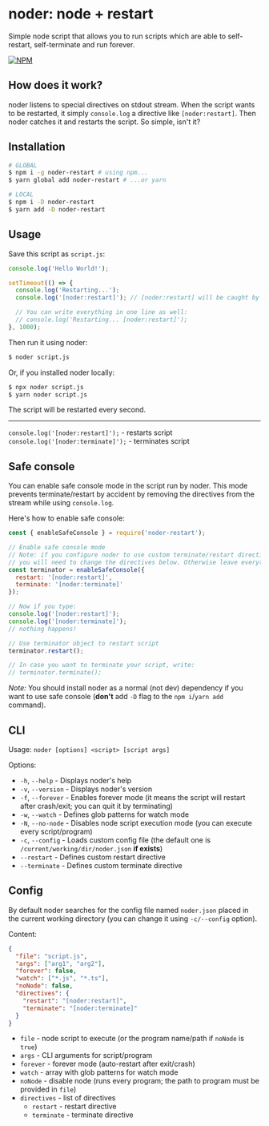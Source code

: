 # noder: node + restart

Simple node script that allows you to run scripts which are able to
self-restart, self-terminate and run forever.

[![NPM](https://nodei.co/npm/noder-restart.png)](https://npmjs.com/package/noder-restart)

## How does it work?

noder listens to special directives on stdout stream. When the script wants to
be restarted, it simply `console.log` a directive like `[noder:restart]`. Then
noder catches it and restarts the script. So simple, isn't it?

## Installation

```sh
# GLOBAL
$ npm i -g noder-restart # using npm...
$ yarn global add noder-restart # ...or yarn

# LOCAL
$ npm i -D noder-restart
$ yarn add -D noder-restart
```

## Usage

Save this script as `script.js`:

```js
console.log('Hello World!');

setTimeout(() => {
  console.log('Restarting...');
  console.log('[noder:restart]'); // [noder:restart] will be caught by noder and will cause the script to restart

  // You can write everything in one line as well:
  // console.log('Restarting... [noder:restart]');
}, 1000);
```

Then run it using noder:

```sh
$ noder script.js
```

Or, if you installed noder locally:

```sh
$ npx noder script.js
$ yarn noder script.js
```

The script will be restarted every second.

---

`console.log('[noder:restart]');` - restarts script  
`console.log('[noder:terminate]');` - terminates script

## Safe console

You can enable safe console mode in the script run by noder. This mode prevents
terminate/restart by accident by removing the directives from the stream while
using `console.log`.

Here's how to enable safe console:

```js
const { enableSafeConsole } = require('noder-restart');

// Enable safe console mode
// Note: if you configure noder to use custom terminate/restart directive
// you will need to change the directives below. Otherwise leave everything as is.
const terminator = enableSafeConsole({
  restart: '[noder:restart]',
  terminate: '[noder:terminate]'
});

// Now if you type:
console.log('[noder:restart]');
console.log('[noder:terminate]');
// nothing happens!

// Use terminator object to restart script
terminator.restart();

// In case you want to terminate your script, write:
// terminator.terminate();
```

_Note:_ You should install noder as a normal (not dev) dependency if you want to
use safe console (**don't** add `-D` flag to the `npm i`/`yarn add` command).

## CLI

Usage: `noder [options] <script> [script args]`

Options:

- `-h`, `--help` - Displays noder's help
- `-v`, `--version` - Displays noder's version
- `-f`, `--forever` - Enables forever mode (it means the script will restart after crash/exit; you can quit it by terminating)
- `-w`, `--watch` - Defines glob patterns for watch mode
- `-N`, `--no-node` - Disables node script execution mode (you can execute every script/program)
- `-c`, `--config` - Loads custom config file (the default one is `/current/working/dir/noder.json` **if exists**)
- `--restart` - Defines custom restart directive
- `--terminate` - Defines custom terminate directive

## Config

By default noder searches for the config file named `noder.json` placed in the
current working directory (you can change it using `-c/--config` option).

Content:

```json
{
  "file": "script.js",
  "args": ["arg1", "arg2"],
  "forever": false,
  "watch": ["*.js", "*.ts"],
  "noNode": false,
  "directives": {
    "restart": "[noder:restart]",
    "terminate": "[noder:terminate]"
  }
}
```

- `file` - node script to execute (or the program name/path if `noNode` is `true`)
- `args` - CLI arguments for script/program
- `forever` - forever mode (auto-restart after exit/crash)
- `watch` - array with glob patterns for watch mode
- `noNode` - disable node (runs every program; the path to program must be provided in `file`)
- `directives` - list of directives
  - `restart` - restart directive
  - `terminate` - terminate directive
